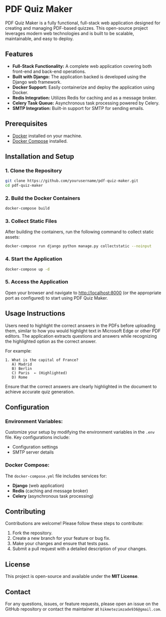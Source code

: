 # PDF Quiz Maker

PDF Quiz Maker is a fully functional, full-stack web application designed for creating and managing PDF-based quizzes. This open-source project leverages modern web technologies and is built to be scalable, maintainable, and easy to deploy.

## Features

- **Full-Stack Functionality:** A complete web application covering both front-end and back-end operations.
- **Built with Django:** The application backed is developed using the Django web framework.
- **Docker Support:** Easily containerize and deploy the application using Docker.
- **Redis Integration:** Utilizes Redis for caching and as a message broker.
- **Celery Task Queue:** Asynchronous task processing powered by Celery.
- **SMTP Integration:** Built-in support for SMTP for sending emails.

## Prerequisites

- [Docker](https://www.docker.com/get-started) installed on your machine.
- [Docker Compose](https://docs.docker.com/compose/install/) installed.

## Installation and Setup

### 1. Clone the Repository

```bash
git clone https://github.com/yourusername/pdf-quiz-maker.git
cd pdf-quiz-maker
```

### 2. Build the Docker Containers

```bash
docker-compose build
```

### 3. Collect Static Files

After building the containers, run the following command to collect static assets:

```bash
docker-compose run django python manage.py collectstatic --noinput
```

### 4. Start the Application

```bash
docker-compose up -d
```

### 5. Access the Application

Open your browser and navigate to [http://localhost:8000](http://localhost:8000) (or the appropriate port as configured) to start using PDF Quiz Maker.

## Usage Instructions

Users need to highlight the correct answers in the PDFs before uploading them, similar to how you would highlight text in Microsoft Edge or other PDF editors. The application extracts questions and answers while recognizing the highlighted option as the correct answer.

For example:

```
1. What is the capital of France?
   A) Madrid
   B) Berlin
   C) Paris  ← (Highlighted)
   D) Rome
```

Ensure that the correct answers are clearly highlighted in the document to achieve accurate quiz generation.

## Configuration

### Environment Variables:

Customize your setup by modifying the environment variables in the `.env` file. Key configurations include:

- Configuration settings
- SMTP server details

### Docker Compose:

The `docker-compose.yml` file includes services for:

- **Django** (web application)
- **Redis** (caching and message broker)
- **Celery** (asynchronous task processing)

## Contributing

Contributions are welcome! Please follow these steps to contribute:

1. Fork the repository.
2. Create a new branch for your feature or bug fix.
3. Make your changes and ensure that tests pass.
4. Submit a pull request with a detailed description of your changes.

## License

This project is open-source and available under the **MIT License**.

## Contact

For any questions, issues, or feature requests, please open an issue on the GitHub repository or contact the maintainer at `hikmetezimzade936@gmail.com`.
